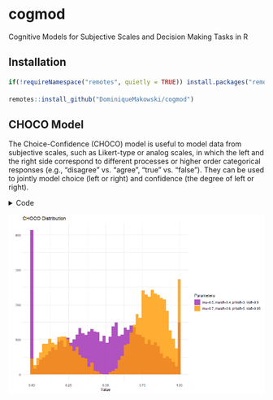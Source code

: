 # cogmod


Cognitive Models for Subjective Scales and Decision Making Tasks in R

## Installation

``` r
if(!requireNamespace("remotes", quietly = TRUE)) install.packages("remotes")

remotes::install_github("DominiqueMakowski/cogmod")
```

## CHOCO Model

The Choice-Confidence (CHOCO) model is useful to model data from
subjective scales, such as Likert-type or analog scales, in which the
left and the right side correspond to different processes or higher
order categorical responses (e.g., “disagree” vs. “agree”, “true”
vs. “false”). They can be used to jointly model choice (left or right)
and confidence (the degree of left or right).

<details class="code-fold">
<summary>Code</summary>

``` r
library(ggplot2)
library(cogmod)

# Simulate data using rchoco() with two parameter sets
df1 <- rchoco(n = 5000, mu = 0.5, muleft = 0.4, phileft = 3, kleft = 0.9)
df2 <- rchoco(n = 5000, mu = 0.7, muleft = 0.6, phileft = 5, kleft = 0.95)

# Combine data into a single data frame
df <- data.frame(
  value = c(df1, df2),
  group = rep(c("mu=0.5, muleft=0.4, phileft=3, kleft=0.9", 
                "mu=0.7, muleft=0.6, phileft=5, kleft=0.95"), each =5000)
)

# Create the histogram
ggplot(df, aes(x = value, fill = group)) +
  geom_histogram(alpha = 0.8, position = "identity", bins = 50) +
  labs(title = "CHOCO Distribution", x = "Value", y = "", fill = "Parameters") +
  theme_minimal() + 
  scale_fill_manual(values = c("#9C27B0", "#FF9800"))
```

</details>

![](man/figures/unnamed-chunk-2-1.png)
